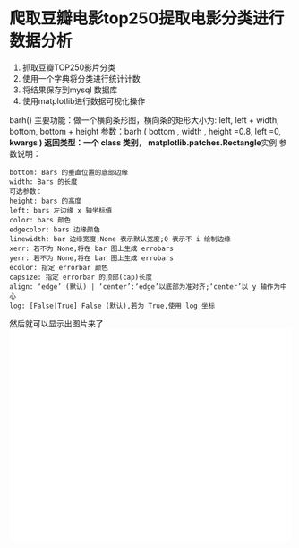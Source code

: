 # 爬取豆瓣电影top250提取电影分类进行数据分析
1. 抓取豆瓣TOP250影片分类
2. 使用一个字典将分类进行统计计数
3. 将结果保存到mysql 数据库
4. 使用matplotlib进行数据可视化操作

barh()
主要功能：做一个横向条形图，横向条的矩形大小为: left, left + width, bottom, bottom + height
参数：barh ( bottom , width , height =0.8, left =0, **kwargs )
返回类型：一个 class 类别， matplotlib.patches.Rectangle**实例
参数说明：

    bottom: Bars 的垂直位置的底部边缘
    width: Bars 的长度
    可选参数：
    height: bars 的高度
    left: bars 左边缘 x 轴坐标值
    color: bars 颜色
    edgecolor: bars 边缘颜色
    linewidth: bar 边缘宽度;None 表示默认宽度;0 表示不 i 绘制边缘
    xerr: 若不为 None,将在 bar 图上生成 errobars
    yerr: 若不为 None,将在 bar 图上生成 errobars
    ecolor: 指定 errorbar 颜色
    capsize: 指定 errorbar 的顶部(cap)长度
    align: ‘edge’ (默认) | ‘center’:‘edge’以底部为准对齐;‘center’以 y 轴作为中心
    log: [False|True] False (默认),若为 True,使用 log 坐标

然后就可以显示出图片来了
![数据可视化](https://github.com/xzeu/douban/blob/master/douban.png)